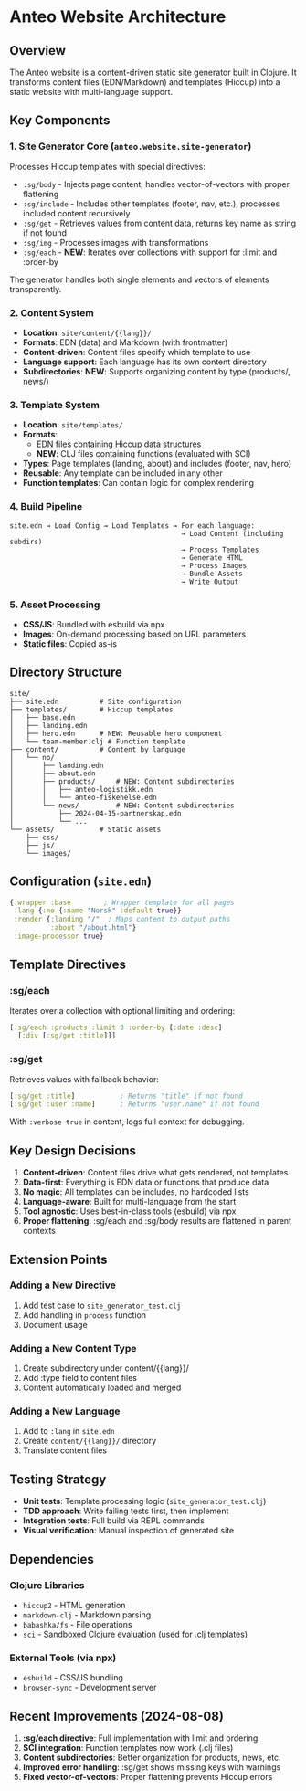 # Anteo Website Architecture

## Overview

The Anteo website is a content-driven static site generator built in Clojure. It transforms content files (EDN/Markdown) and templates (Hiccup) into a static website with multi-language support.

## Key Components

### 1. Site Generator Core (`anteo.website.site-generator`)
Processes Hiccup templates with special directives:
- `:sg/body` - Injects page content, handles vector-of-vectors with proper flattening
- `:sg/include` - Includes other templates (footer, nav, etc.), processes included content recursively
- `:sg/get` - Retrieves values from content data, returns key name as string if not found
- `:sg/img` - Processes images with transformations
- `:sg/each` - **NEW**: Iterates over collections with support for :limit and :order-by

The generator handles both single elements and vectors of elements transparently.

### 2. Content System
- **Location**: `site/content/{{lang}}/`
- **Formats**: EDN (data) and Markdown (with frontmatter)
- **Content-driven**: Content files specify which template to use
- **Language support**: Each language has its own content directory
- **Subdirectories**: **NEW**: Supports organizing content by type (products/, news/)

### 3. Template System
- **Location**: `site/templates/`
- **Formats**: 
  - EDN files containing Hiccup data structures
  - **NEW**: CLJ files containing functions (evaluated with SCI)
- **Types**: Page templates (landing, about) and includes (footer, nav, hero)
- **Reusable**: Any template can be included in any other
- **Function templates**: Can contain logic for complex rendering

### 4. Build Pipeline

```
site.edn → Load Config → Load Templates → For each language:
                                          → Load Content (including subdirs)
                                          → Process Templates
                                          → Generate HTML
                                          → Process Images
                                          → Bundle Assets
                                          → Write Output
```

### 5. Asset Processing
- **CSS/JS**: Bundled with esbuild via npx
- **Images**: On-demand processing based on URL parameters
- **Static files**: Copied as-is

## Directory Structure

```
site/
├── site.edn          # Site configuration
├── templates/        # Hiccup templates
│   ├── base.edn
│   ├── landing.edn
│   ├── hero.edn      # NEW: Reusable hero component
│   └── team-member.clj # Function template
├── content/          # Content by language
│   └── no/
│       ├── landing.edn
│       ├── about.edn
│       ├── products/     # NEW: Content subdirectories
│       │   ├── anteo-logistikk.edn
│       │   └── anteo-fiskehelse.edn
│       └── news/         # NEW: Content subdirectories
│           ├── 2024-04-15-partnerskap.edn
│           └── ...
└── assets/           # Static assets
    ├── css/
    ├── js/
    └── images/
```

## Configuration (`site.edn`)

```clojure
{:wrapper :base        ; Wrapper template for all pages
 :lang {:no {:name "Norsk" :default true}}
 :render {:landing "/"  ; Maps content to output paths
          :about "/about.html"}
 :image-processor true}
```

## Template Directives

### :sg/each
Iterates over a collection with optional limiting and ordering:
```clojure
[:sg/each :products :limit 3 :order-by [:date :desc]
  [:div [:sg/get :title]]]
```

### :sg/get
Retrieves values with fallback behavior:
```clojure
[:sg/get :title]           ; Returns "title" if not found
[:sg/get :user :name]      ; Returns "user.name" if not found
```
With `:verbose true` in content, logs full context for debugging.

## Key Design Decisions

1. **Content-driven**: Content files drive what gets rendered, not templates
2. **Data-first**: Everything is EDN data or functions that produce data
3. **No magic**: All templates can be includes, no hardcoded lists
4. **Language-aware**: Built for multi-language from the start
5. **Tool agnostic**: Uses best-in-class tools (esbuild) via npx
6. **Proper flattening**: :sg/each and :sg/body results are flattened in parent contexts

## Extension Points

### Adding a New Directive
1. Add test case to `site_generator_test.clj`
2. Add handling in `process` function
3. Document usage

### Adding a New Content Type
1. Create subdirectory under content/{{lang}}/
2. Add :type field to content files
3. Content automatically loaded and merged

### Adding a New Language
1. Add to `:lang` in `site.edn` 
2. Create `content/{{lang}}/` directory
3. Translate content files

## Testing Strategy

- **Unit tests**: Template processing logic (`site_generator_test.clj`)
- **TDD approach**: Write failing tests first, then implement
- **Integration tests**: Full build via REPL commands
- **Visual verification**: Manual inspection of generated site

## Dependencies

### Clojure Libraries
- `hiccup2` - HTML generation
- `markdown-clj` - Markdown parsing  
- `babashka/fs` - File operations
- `sci` - Sandboxed Clojure evaluation (used for .clj templates)

### External Tools (via npx)
- `esbuild` - CSS/JS bundling
- `browser-sync` - Development server

## Recent Improvements (2024-08-08)

1. **:sg/each directive**: Full implementation with limit and ordering
2. **SCI integration**: Function templates now work (.clj files)
3. **Content subdirectories**: Better organization for products, news, etc.
4. **Improved error handling**: :sg/get shows missing keys with warnings
5. **Fixed vector-of-vectors**: Proper flattening prevents Hiccup errors
